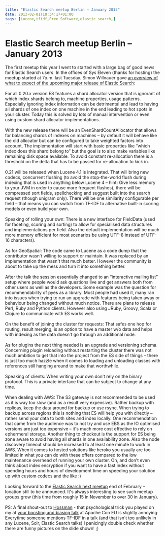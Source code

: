 ```yaml
---
title: "Elastic Search meetup Berlin – January 2013"
date: 2013-02-01T18:34:17+01:00
tags: [Lucene,tfidf,Free Software,elastic search,]
---
```


# Elastic Search meetup Berlin – January 2013


The first meetup this year I went to started with a large bag of good news for Elastic Search users. In the offices of 
Sys Eleven (thanks for hosting) the meetup started at 7p.m. last Tuesday. Simon Willnauer gave <a 
href="https://speakerdeck.com/simonw/elasticsearch-usergroup-berlin-meetup">an overview of what to expect of the 
upcoming major release of Elastic Search</a>:<br><br>For all 0.20.x version ES features a shard allocator version that 
is ignorant of which index shards belong to, machine properties, usage patterns. Especially ignoring index information 
can be detrimental and lead to having all shards of one index on one machine in the end leading to hot spots in your 
cluster. Today this is solved by lots of manual intervention or even using custom shard allocator 
implementations.<br><br>With the new release there will be an EvenShardCountAllocator that allows for balancing shards 
of indexes on machines – by default it will behave like the old allocator but can be configured to take weighted 
factors into account. The implementation will start with basic properties like “which index does this shard belong to” 
but the goal is to also make variables like remaining disk space available. To avoid constant re-allocation there is a 
threshold on the delta that has to be passed for re-allocation to kick in.<br><br>0.21 will be released when Lucene 4.1 
is integrated. That will bring new codecs, concurrent flushing (to avoid the stop-the-world flush during indexing that 
is used in anything below Lucene 4 – hint: Give less memory to your JVM in order to cause more frequent flushes), there 
will be compressed sort fields, spellchecking and suggest built into the search request (though unigram only). There 
will be one similarity configurable per field – that means you can switch from TF-IDF to alternative built-in scoring 
models or even build your own. <br><br>Speaking of rolling your own: There is a new interface for FieldData (used for 
faceting, scoring and sorting) to allow for specialised data structures and implementations per field. Also the default 
implementation will be much more memory efficient for most scenarios be using UTF-8 instead of UTF-16 
characters).<br><br>As for GeoSpatial: The code came to Lucene as a code dump that the contributor wasn't willing to 
support or maintain. It was replaced by an implementation that wasn't that much better. However the community is about 
to take up the mess and turn it into something better.<br><br>After the talk the session essentially changed to an 
“interactive mailing list” setup where people would ask questions live and get answers both from other users as well as 
the developers. Some example was the question for recommendability of pyes as a library. Most people had used it, many 
ran into issues when trying to run an upgrade with features being taken away or behaviour being changed without much 
notice. There are plans to release Perl, Ruby and Python clients. However also using JRuby, Groovy, Scala or Clojure to 
communicate with ES works well.<br><br>On the benefit of joining the cluster for requests: That safes one hop for 
routing, result merging, is an option to have  a master w/o data and helps with indexing as the data doesn't go through 
an additional node. <br><br>As for plugins the next thing needed is an upgrade and versioning schema. Concerning plugin 
reloading without restarting the cluster there was not much ambition to get that into the project from the ES side of 
things – there is just too much hazzle when it comes to loading and unloading classes with references still hanging 
around to make that worthwhile.<br><br>Speaking of clients: When writing your own don't rely on the binary protocol. 
This is  a private interface that can be subject to change at any time.<br><br>When dealing with AWS: The S3 gateway is 
not recommended to be used as it is way too slow (and as a result very expensive). Rather backup with replicas, keep 
the data around for backup or use rsync. When trying to backup across regions this is nothing that ES will help you 
with directly – rather send your data to both sites and index locally. One recommendation that came from the audience 
was to not try and use EBS as the IO optimised versions are just too expensive – it's much more cost effective to rely 
on ephermeral storage. Another thing to checkout is the support for ES being zone aware to avoid having all shards in 
one availability zone. Also the node discovery timeout should be increased to at least one minute to work in AWS. When 
it comes to hosted solutions like heroko you usually are too limited in what you can do with these offers compared to 
the low maintenance overhead of running your own cluster. Oh, and don't even think about index encryption if you want 
to have a fast index without spending hours and hours of development time on speeding your solution up with custom 
codecs and the like :)<br><br>Looking forward to the <a href="http://www.meetup.com/ElasticSearch-UG-Berlin/">Elastic 
Search next meetup</a> end of February – location still to be announced. It's always interesting to see such meetup 
groups grow (this time from roughly 15 in November to over 30 in January).<br><br>PS: A final shout-out to <a 
href="http://people.apache.org/~hossman/">Hossman</a> - that psychological trick you played on my at <a 
href="http://people.apache.org/~hossman/ac2012eu/">your boosting and biasing talk</a> at Apache Con EU is slightly 
annoying: Everytime someone mentions TF-IDF in a talk (and that isn't too unlikely in any Lucene, Solr, Elastic Search 
talks) I panicingly double check whether there are funny pictures on the slide shown! ;) <br>
